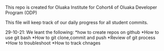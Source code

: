 This repo is created for Oluaka Institute for Cohort4 of Oluaka Developer Program (ODP)

This file will keep track of our daily progress for all student commits.

29-10-21: We leant the following:
*how to create repos on github
*How to use git bash
*How to git clone,commit and push 
*Review of git process
*How to troubleshoot
*How to track chnages